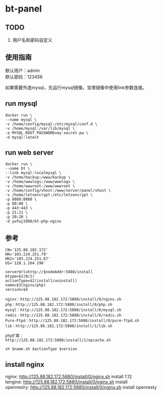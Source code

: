 # bt-panel
## TODO
1. 用户名和密码自定义

## 使用指南
默认用户：admin  
默认密码：123456

如果需要外连mysql，先运行mysql镜像。宝塔镜像中使用link参数连接。

## run mysql
```
docker run \
--name mysql \
-v /home/config/mysql:/etc/mysql/conf.d \
-v /home/mysql:/var/lib/mysql \
-e MYSQL_ROOT_PASSWORD=my-secret-pw \
-d mysql:latest
```
## run web server
```
docker run \
--name bt \
--link mysql:localmysql \
-v /home/backup:/www/backup \
-v /home/wwwlogs:/www/wwwlogs \
-v /home/wwwroot:/www/wwwroot \
-v /home/config/vhost:/www/server/panel/vhost \
-v /home/letsencrypt:/etc/letsencrypt \
-p 8888:8888 \
-p 80:80 \
-p 443:443 \
-p 21:21 \
-p 20:20 \
-d ywfwj2008/bt-php-nginx
```

## 参考

```
CN='125.88.182.172'
HK='103.224.251.79'
HK2='103.224.251.67'
US='128.1.164.196'

serverUrl=http://$nodeAddr:5880/install
mtype=$1(0/1)
actionType=$2(install/uninstall)
name=$3(nginx/php)
version=$4

nginx：http://125.88.182.172:5880/install/0/nginx.sh
php：http://125.88.182.172:5880/install/0/php.sh
mysql：http://125.88.182.172:5880/install/0/mysql.sh
redis：http://125.88.182.172:5880/install/0/redis.sh
Pure-Ftpd：http://125.88.182.172:5880/install/0/pure-ftpd.sh
lib：http://125.88.182.172:5880/install/1/lib.sh

php扩展：
http://125.88.182.172:5880/install/1/opcache.sh

sh $name.sh $actionType $version
```
## install nginx
nginx: http://125.88.182.172:5880/install/0/nginx.sh install 1.12  
tengine: http://125.88.182.172:5880/install/0/nginx.sh install  
openrestry: http://125.88.182.172:5880/install/0/nginx.sh install openresty
